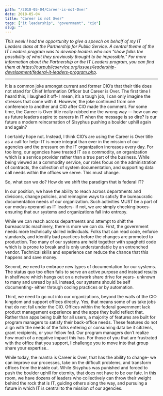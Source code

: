 ```yaml
---
path: "/2018-05-04/Career-is-not-Over"
date: 2018-05-04
title: "Career is not Over"
tags: ["it leadership", "government", "cio"]
slug: ""
---
```


*This week I had the opportunity to give a speech on behalf of my IT Leaders class at the Partnership for Public Service. A central theme of the IT Leaders program was to develop leaders who can “show folks the possibility of what they previously thought to be impossible.” For more information about the Partnership or the IT Leaders program, you can find them at https://ourpublicservice.org/issues/leadership-development/federal-it-leaders-program.php.*

--- 

It is a common joke amongst current and former CIO’s that their title does not stand for Chief Information Officer but Career is Over. The first time I heard this, I laughed it off- I mean, it’s a tough job, I can only imagine the stresses that come with it. However, the joke continued from one conference to another and CIO after CIO made the comment. For some time, the Career is Over title really rubbed me the wrong way — how can we as future leaders aspire to careers in IT when the message is so dire? Is our future a modern reincarnation of Sisyphus pushing a boulder uphill again and again?

I certainly hope not. Instead, I think CIO’s are using the Career is Over title as a call for help- IT is more integral than ever in the mission of our agencies and the pressure on the IT organization increases every day. For too long, our agencies have treated IT as a commodity, an organization which is a service provider rather than a true part of the business. While being viewed as a commodity service, our roles focus on the administration of contracts, the collection of system documentation, and supporting data call needs within the offices we serve. This must change.

So, what can we do? How do we shift the paradigm that is federal IT?

In our position, we have the ability to reach across departments and divisions, change policies, and reimagine ways to satisfy the bureaucratic documentation needs of our organization. Such activities MUST be a part of our modus operandi as IT leaders- if not, we are simply checking boxes- ensuring that our systems and organizations fall into entropy.

While we can reach across departments and attempt to shift the bureaucratic machinery, there is more we can do. First, the government needs more technically skilled individuals. Folks that can read code, enforce standards, and identify bad practices before the changes are promoted to production. Too many of our systems are held together with spaghetti code which is is prone to break and is only understandable by an entrenched vendor. Technical skills and experience can reduce the chance that this happens and save money.

Second, we need to embrace new types of documentation for our systems. The status quo too often fails to serve an active purpose and instead results in shelfware which hangs out on a network share drive for years- unknown to many and unread by all. Instead, our systems should be self documenting- either through coding practices or by automation.

Third, we need to go out into our organizations, beyond the walls of the CIO kingdom and support offices directly. Yes, that means some of us take jobs that do not fall under the CIO. Offices within the federal government lack product management experience and the apps they build reflect that. Rather than apps being built for all users, a majority of features are built for program managers to satisfy their back-office needs. These features do not align with the needs of the folks entering or consuming data be it citizens, grant recipients, or your fellow fed. Our program managers don’t realize how much of a negative impact this has. For those of you that are frustrated with the office that you support, I challenge you to move into that group share your expertise..

While today, the mantra is Career is Over, that has the ability to change- we can improve our processes, take on the difficult problems, and transform offices from the inside out. While Sisyphus was punished and forced to push the boulder uphill for eternity, that does not have to be our fate. In this room, we have dozens of leaders who collectively can throw their weight behind the rock that is IT, guiding others along the way, and pursuing a future in which IT is central to the mission of our agencies.
